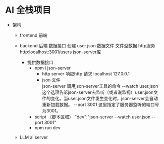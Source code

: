 # AI 全栈项目

- 架构
   - frontend 前端 
   - backend 后端
        数据接口   创建 user.json 数据文件
        文件型数据
        http服务 http:localhost:3001/users
        json-server库

       - 提供数据接口
           - npm i json-server   
               - http server 响应http 请求 localhost 127.0.0.1
               - json 文件  
                    json-server          调用json-server工具的命令
                    --watch user.json    这个选项告诉json-server去监听（或者说监视）user.json文件的变化。当user.json文件发生变化时，json-server会自动重新加载数据。
                    --port 3001          这里指定了服务器监听的端口号为3001。
           - script （脚本区域）
                "dev":"json-server --watch user.json --port 3001"
           - npm run dev

   - LLM ai server